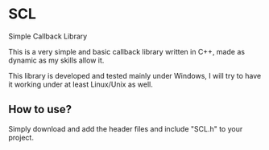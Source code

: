 # SCL
Simple Callback Library

This is a very simple and basic callback library written in C++, made as dynamic as my skills allow it.

This library is developed and tested mainly under Windows, I will try to have it working under at least Linux/Unix as well.

## How to use?

Simply download and add the header files and include "SCL.h" to your project.
